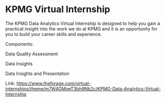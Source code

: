 # KPMG Virtual Internship

The KPMG Data Analytics Virtual Internship is designed to help you gain a practical insight into the work we do at KPMG and it is an opportunity for you to build your career skills and experience.

Components:

Data Quality Assessment 

Data Insights

Data Insights and Presentation 

Link: https://www.theforage.com/virtual-internships/theme/m7W4GMqeT3bh9Nb2c/KPMG-Data-Analytics-Virtual-Internship
